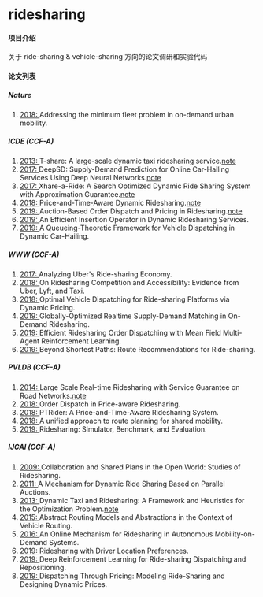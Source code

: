 # ridesharing

#### 项目介绍
关于 ride-sharing & vehicle-sharing 方向的论文调研和实验代码

#### 论文列表

##### Nature

1. [ 2018: ](https://www.nature.com/articles/s41586-018-0095-1)Addressing the minimum fleet problem in on-demand urban mobility.

##### ICDE (CCF-A)

1. [ 2013: ](https://ieeexplore.ieee.org/document/6544843)T-share: A large-scale dynamic taxi ridesharing service.[note](https://tong-yu-pluto.github.io/post/2020-2-4-1/)  
2. [ 2017: ](https://ieeexplore.ieee.org/document/7929980)DeepSD: Supply-Demand Prediction for Online Car-Hailing Services Using Deep Neural Networks.[note](https://tong-yu-pluto.github.io/post/2020-2-10-1/)
3. [ 2017: ](https://ieeexplore.ieee.org/document/7930052)Xhare-a-Ride: A Search Optimized Dynamic Ride Sharing System with Approximation Guarantee.[note](https://tong-yu-pluto.github.io/post/2020-2-12-1/)
4. [ 2018: ](https://ieeexplore.ieee.org/document/8509320)Price-and-Time-Aware Dynamic Ridesharing.[note](https://tong-yu-pluto.github.io/post/2020-2-17-1/)
5. [ 2019: ](https://ieeexplore.ieee.org/document/8731370)Auction-Based Order Dispatch and Pricing in Ridesharing.[note](https://tong-yu-pluto.github.io/post/2020-2-22-1/)
6. [ 2019: ](https://ieeexplore.ieee.org/document/8731569)An Efficient Insertion Operator in Dynamic Ridesharing Services.
7. [ 2019: ](https://ieeexplore.ieee.org/document/8731585)A Queueing-Theoretic Framework for Vehicle Dispatching in Dynamic Car-Hailing.
   
##### WWW (CCF-A)

1. [ 2017: ](https://dl.acm.org/doi/10.1145/3041021.3054194)Analyzing Uber's Ride-sharing Economy.
2. [ 2018: ](https://dl.acm.org/doi/10.1145/3178876.3186134)On Ridesharing Competition and Accessibility: Evidence from Uber, Lyft, and Taxi.
3. [ 2018: ](https://dl.acm.org/doi/10.1145/3184558.3186924)Optimal Vehicle Dispatching for Ride-sharing Platforms via Dynamic Pricing.
4. [ 2019: ](https://dl.acm.org/doi/10.1145/3308558.3313579)Globally-Optimized Realtime Supply-Demand Matching in On-Demand Ridesharing.
5. [ 2019: ](https://dl.acm.org/doi/10.1145/3308558.3313433)Efficient Ridesharing Order Dispatching with Mean Field Multi-Agent Reinforcement Learning.
6. [ 2019: ](https://dl.acm.org/doi/10.1145/3308558.3313465)Beyond Shortest Paths: Route Recommendations for Ride-sharing.
 
##### PVLDB (CCF-A)

1. [ 2014: ](http://www.vldb.org/pvldb/vol7/p2017-huang.pdf)Large Scale Real-time Ridesharing with Service Guarantee on Road Networks.[note](https://tong-yu-pluto.github.io/post/2020-2-7-1/)
2. [ 2018: ](http://www.vldb.org/pvldb/vol11/p853-zheng.pdf)Order Dispatch in Price-aware Ridesharing.
3. [ 2018: ](http://www.vldb.org/pvldb/vol11/p1938-chen.pdf)PTRider: A Price-and-Time-Aware Ridesharing System.
4. [ 2018: ](http://www.vldb.org/pvldb/vol11/p1633-tong.pdf)A unified approach to route planning for shared mobility.
5. [ 2019: ](http://www.vldb.org/pvldb/vol12/p1085-pan.pdf)Ridesharing: Simulator, Benchmark, and Evaluation.

##### IJCAI (CCF-A)

1. [ 2009: ](https://www.ijcai.org/Proceedings/09/Papers/041.pdf)Collaboration and Shared Plans in the Open World: Studies of Ridesharing.
2. [ 2011: ](https://www.ijcai.org/Proceedings/11/Papers/055.pdf)A Mechanism for Dynamic Ride Sharing Based on Parallel Auctions.
3. [ 2013: ](https://www.aaai.org/ocs/index.php/IJCAI/IJCAI13/paper/view/6779/7177)Dynamic Taxi and Ridesharing: A Framework and Heuristics for the Optimization Problem.[note](https://tong-yu-pluto.github.io/post/2020-2-5-1/)
4. [ 2015: ](https://www.ijcai.org/Proceedings/15/Papers/374.pdf)Abstract Routing Models and Abstractions in the Context of Vehicle Routing.
5. [ 2016: ](https://www.ijcai.org/Proceedings/16/Papers/074.pdf)An Online Mechanism for Ridesharing in Autonomous Mobility-on-Demand Systems.
6. [ 2019: ](https://www.ijcai.org/Proceedings/2019/0079.pdf)Ridesharing with Driver Location Preferences.
7. [ 2019: ](https://www.ijcai.org/Proceedings/2019/0958.pdf)Deep Reinforcement Learning for Ride-sharing Dispatching and Repositioning.
8. [ 2019: ](https://www.ijcai.org/Proceedings/2019/0024.pdf)Dispatching Through Pricing: Modeling Ride-Sharing and Designing Dynamic Prices.

